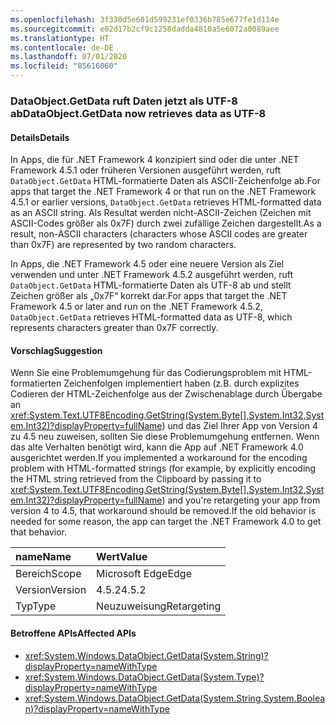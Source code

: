```yaml
---
ms.openlocfilehash: 3f330d5e601d599231ef0336b785e677fe1d114e
ms.sourcegitcommit: e02d17b2cf9c1258dadda4810a5e6072a0089aee
ms.translationtype: HT
ms.contentlocale: de-DE
ms.lasthandoff: 07/01/2020
ms.locfileid: "85616060"
---
```

### <a name="dataobjectgetdata-now-retrieves-data-as-utf-8"></a><span data-ttu-id="5223b-101">DataObject.GetData ruft Daten jetzt als UTF-8 ab</span><span class="sxs-lookup"><span data-stu-id="5223b-101">DataObject.GetData now retrieves data as UTF-8</span></span>

#### <a name="details"></a><span data-ttu-id="5223b-102">Details</span><span class="sxs-lookup"><span data-stu-id="5223b-102">Details</span></span>

<span data-ttu-id="5223b-103">In Apps, die für .NET Framework 4 konzipiert sind oder die unter .NET Framework 4.5.1 oder früheren Versionen ausgeführt werden, ruft `DataObject.GetData` HTML-formatierte Daten als ASCII-Zeichenfolge ab.</span><span class="sxs-lookup"><span data-stu-id="5223b-103">For apps that target the .NET Framework 4 or that run on the .NET Framework 4.5.1 or earlier versions, `DataObject.GetData` retrieves HTML-formatted data as an ASCII string.</span></span> <span data-ttu-id="5223b-104">Als Resultat werden nicht-ASCII-Zeichen (Zeichen mit ASCII-Codes größer als 0x7F) durch zwei zufällige Zeichen dargestellt.</span><span class="sxs-lookup"><span data-stu-id="5223b-104">As a result, non-ASCII characters (characters whose ASCII codes are greater than 0x7F) are represented by two random characters.</span></span><p/><span data-ttu-id="5223b-105">In Apps, die .NET Framework 4.5 oder eine neuere Version als Ziel verwenden und unter .NET Framework 4.5.2 ausgeführt werden, ruft `DataObject.GetData` HTML-formatierte Daten als UTF-8 ab und stellt Zeichen größer als „0x7F“ korrekt dar.</span><span class="sxs-lookup"><span data-stu-id="5223b-105">For apps that target the .NET Framework 4.5 or later and run on the .NET Framework 4.5.2, `DataObject.GetData` retrieves HTML-formatted data as UTF-8, which represents characters greater than 0x7F correctly.</span></span>

#### <a name="suggestion"></a><span data-ttu-id="5223b-106">Vorschlag</span><span class="sxs-lookup"><span data-stu-id="5223b-106">Suggestion</span></span>

<span data-ttu-id="5223b-107">Wenn Sie eine Problemumgehung für das Codierungsproblem mit HTML-formatierten Zeichenfolgen implementiert haben (z.B. durch explizites Codieren der HTML-Zeichenfolge aus der Zwischenablage durch Übergabe an <xref:System.Text.UTF8Encoding.GetString(System.Byte[],System.Int32,System.Int32)?displayProperty=fullName>) und das Ziel Ihrer App von Version 4 zu 4.5 neu zuweisen, sollten Sie diese Problemumgehung entfernen. Wenn das alte Verhalten benötigt wird, kann die App auf .NET Framework 4.0 ausgerichtet werden.</span><span class="sxs-lookup"><span data-stu-id="5223b-107">If you implemented a workaround for the encoding problem with HTML-formatted strings (for example, by explicitly encoding the HTML string retrieved from the Clipboard by passing it to <xref:System.Text.UTF8Encoding.GetString(System.Byte[],System.Int32,System.Int32)?displayProperty=fullName>) and you're retargeting your app from version 4 to 4.5, that workaround should be removed.If the old behavior is needed for some reason, the app can target the .NET Framework 4.0 to get that behavior.</span></span>

| <span data-ttu-id="5223b-108">name</span><span class="sxs-lookup"><span data-stu-id="5223b-108">Name</span></span>    | <span data-ttu-id="5223b-109">Wert</span><span class="sxs-lookup"><span data-stu-id="5223b-109">Value</span></span>       |
|:--------|:------------|
| <span data-ttu-id="5223b-110">Bereich</span><span class="sxs-lookup"><span data-stu-id="5223b-110">Scope</span></span>   | <span data-ttu-id="5223b-111">Microsoft Edge</span><span class="sxs-lookup"><span data-stu-id="5223b-111">Edge</span></span>        |
| <span data-ttu-id="5223b-112">Version</span><span class="sxs-lookup"><span data-stu-id="5223b-112">Version</span></span> | <span data-ttu-id="5223b-113">4.5.2</span><span class="sxs-lookup"><span data-stu-id="5223b-113">4.5.2</span></span>       |
| <span data-ttu-id="5223b-114">Typ</span><span class="sxs-lookup"><span data-stu-id="5223b-114">Type</span></span>    | <span data-ttu-id="5223b-115">Neuzuweisung</span><span class="sxs-lookup"><span data-stu-id="5223b-115">Retargeting</span></span> |

#### <a name="affected-apis"></a><span data-ttu-id="5223b-116">Betroffene APIs</span><span class="sxs-lookup"><span data-stu-id="5223b-116">Affected APIs</span></span>

- <xref:System.Windows.DataObject.GetData(System.String)?displayProperty=nameWithType>
- <xref:System.Windows.DataObject.GetData(System.Type)?displayProperty=nameWithType>
- <xref:System.Windows.DataObject.GetData(System.String,System.Boolean)?displayProperty=nameWithType>
